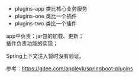 

- plugins-app	 类比核心业务服务
- plugins-one    类比一个插件
- plugins-two    类比一个插件



app中负责：jar包的加载、更新；  
插件负责功能的实现；  

Spring上下文注入暂时没有验证。


参考：https://gitee.com/appleyk/springboot-plugins